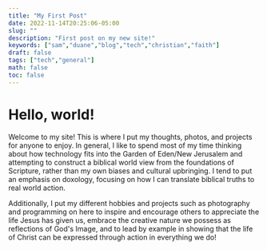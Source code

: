 ```yaml
---
title: "My First Post"
date: 2022-11-14T20:25:06-05:00
slug: ""
description: "First post on my new site!"
keywords: ["sam","duane","blog","tech","christian","faith"]
draft: false
tags: ["tech","general"]
math: false
toc: false
---
```

# Hello, world!
Welcome to my site! This is where I put my thoughts, photos, and projects for anyone to enjoy. In general, I like to spend most of my time thinking about how technology fits into the Garden of Eden/New Jerusalem and attempting to construct a biblical world view from the foundations of Scripture, rather than my own biases and cultural upbringing. I tend to put an emphasis on doxology, focusing on how I can translate biblical truths to real world action.

Additionally, I put my different hobbies and projects such as photography and programming on here to inspire and encourage others to appreciate the life Jesus has given us, embrace the creative nature we possess as reflections of God's Image, and to lead by example in showing that the life of Christ can be expressed through action in everything we do!
